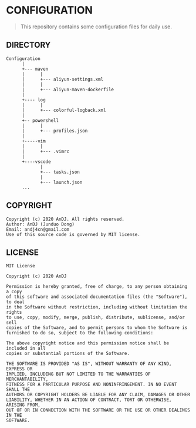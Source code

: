 # CONFIGURATION

> This repository contains some configuration files for daily use. 

## DIRECTORY
    Configuration
          |
          +--- maven
          |      |
          |      +--- aliyun-settings.xml
          |      |
          |      +--- aliyun-maven-dockerfile
          |
          +---- log
          |      |
          |      +--- colorful-logback.xml
          |
          +-- powershell
          |      |
          |      +--- profiles.json
          |
          +-----vim
          |      |
          |      +--- .vimrc
          |
          +----vscode
                 |
                 +--- tasks.json
                 |
                 +--- launch.json
          ...   

## COPYRIGHT

    Copyright (c) 2020 AnDJ. All rights reserved.
    Author: AnDJ (Junduo Dong)
    Email: andj4cn@gmail.com
    Use of this source code is governed by MIT license.
    
## LICENSE

    MIT License
    
    Copyright (c) 2020 AnDJ
    
    Permission is hereby granted, free of charge, to any person obtaining a copy
    of this software and associated documentation files (the "Software"), to deal
    in the Software without restriction, including without limitation the rights
    to use, copy, modify, merge, publish, distribute, sublicense, and/or sell
    copies of the Software, and to permit persons to whom the Software is
    furnished to do so, subject to the following conditions:
    
    The above copyright notice and this permission notice shall be included in all
    copies or substantial portions of the Software.
    
    THE SOFTWARE IS PROVIDED "AS IS", WITHOUT WARRANTY OF ANY KIND, EXPRESS OR
    IMPLIED, INCLUDING BUT NOT LIMITED TO THE WARRANTIES OF MERCHANTABILITY,
    FITNESS FOR A PARTICULAR PURPOSE AND NONINFRINGEMENT. IN NO EVENT SHALL THE
    AUTHORS OR COPYRIGHT HOLDERS BE LIABLE FOR ANY CLAIM, DAMAGES OR OTHER
    LIABILITY, WHETHER IN AN ACTION OF CONTRACT, TORT OR OTHERWISE, ARISING FROM,
    OUT OF OR IN CONNECTION WITH THE SOFTWARE OR THE USE OR OTHER DEALINGS IN THE
    SOFTWARE.